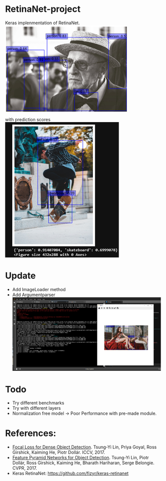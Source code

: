# RetinaNet-project

Keras implenmentation of RetinaNet. \
![alt text](https://github.com/kwdaisuke/RetinaNet-project/blob/main/data/grand.png?raw=true)

with prediction scores \
![](https://github.com/kwdaisuke/RetinaNet-project/blob/main/data/Screenshot%20(102).png?raw=true)

# Update
- Add ImageLoader method
- Add Argumentparser
![](data/argparser.png)


# Todo
- Try different benchmarks
- Try with different layers
- Normalization free model → Poor Performance with pre-made module. 

# References:
- [Focal Loss for Dense Object Detection](https://arxiv.org/abs/1708.02002). Tsung-Yi Lin, Priya Goyal, Ross Girshick, Kaiming He, Piotr Dollár. ICCV, 2017.
- [Feature Pyramid Networks for Object Detection](https://arxiv.org/abs/1612.03144). Tsung-Yi Lin, Piotr Dollár, Ross Girshick, Kaiming He, Bharath Hariharan, Serge Belongie. CVPR, 2017.
- Keras RetinaNet: https://github.com/fizyr/keras-retinanet
